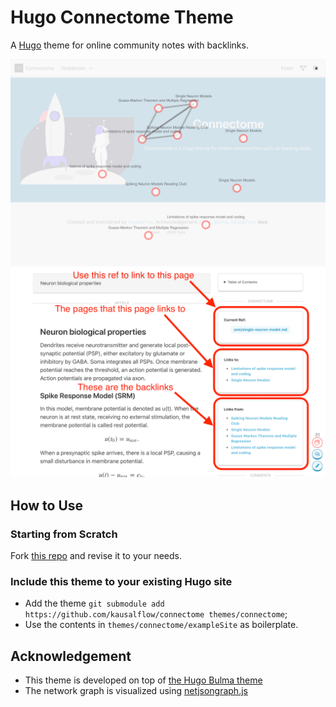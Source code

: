 # Hugo Connectome Theme

A [Hugo](http://gohugo.io/) theme for online community notes with backlinks.

![](images/note-graph.png)
![](images/screenshot.png)


## How to Use

### Starting from Scratch

Fork [this repo](https://github.com/kausalflow/hugo-connectome-theme-demo) and revise it to your needs.

### Include this theme to your existing Hugo site

- Add the theme `git submodule add https://github.com/kausalflow/connectome themes/connectome`;
- Use the contents in `themes/connectome/exampleSite` as boilerplate.


## Acknowledgement

- This theme is developed on top of [the Hugo Bulma theme](https://github.com/jeblister/bulma/)
- The network graph is visualized using [netjsongraph.js](https://github.com/openwisp/netjsongraph.js)


